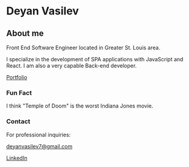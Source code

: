 # Deyan Vasilev

## About me

Front End Software Engineer located in Greater St. Louis area.

I specialize in the development of SPA applications with JavaScript and React. I am also a very capable Back-end developer.

[Portfolio](https://lemonstener.github.io/deyan-portfolio/)

### Fun Fact

I think "Temple of Doom" is the worst Indiana Jones movie.

### Contact

For professional inquiries:

deyanvasilev7@gmail.com

[LinkedIn](https://www.linkedin.com/in/deyan-vasilev/)

